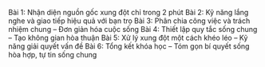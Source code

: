 Bài 1: Nhận diện nguồn gốc xung đột chỉ trong 2 phút
Bài 2: Kỹ năng lắng nghe và giao tiếp hiệu quả với bạn trọ
Bài 3: Phân chia công việc và trách nhiệm chung – Đơn giản hóa cuộc sống
Bài 4: Thiết lập quy tắc sống chung – Tạo không gian hòa thuận
Bài 5: Xử lý xung đột một cách khéo léo – Kỹ năng giải quyết vấn đề
Bài 6: Tổng kết khóa học – Tóm gọn bí quyết sống hòa hợp, tự tin sống chung